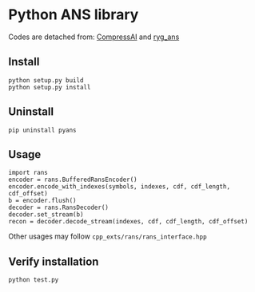 # Python ANS library
Codes are detached from: [CompressAI](https://github.com/InterDigitalInc/CompressAI/tree/master) and [ryg_ans](https://github.com/rygorous/ryg_rans)
## Install
```
python setup.py build
python setup.py install
```
## Uninstall
```
pip uninstall pyans
```
## Usage
```
import rans
encoder = rans.BufferedRansEncoder()
encoder.encode_with_indexes(symbols, indexes, cdf, cdf_length, cdf_offset)
b = encoder.flush()
decoder = rans.RansDecoder()
decoder.set_stream(b)
recon = decoder.decode_stream(indexes, cdf, cdf_length, cdf_offset)
```
Other usages may follow `cpp_exts/rans/rans_interface.hpp`
## Verify installation
```
python test.py
```